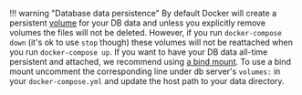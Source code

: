 !!! warning "Database data persistence"
    By default Docker will create a persistent [volume](https://docs.docker.com/storage/volumes/) for your DB data and unless you explicitly remove volumes the files will not be deleted. However, if you run `docker-compose down` (it's ok to use `stop` though) these volumes will not be reattached when you run `docker-compose up`. If you want to have your DB data all-time persistent and attached, we recommend using [a bind mount](https://docs.docker.com/storage/bind-mounts/). To use a bind mount uncomment the corresponding line under db server's `volumes:` in your `docker-compose.yml` and update the host path to your data directory. 